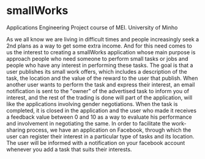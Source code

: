 # smallWorks
Applications Engineering Project course of MEI. University of Minho

As we all know we are living in difficult times and people increasingly seek a 2nd plans as a way to get some extra income. And for this need comes to us the interest to creating a smallWorks application whose main purpose is approach people who need someone to perform small tasks or jobs and people who have any interest in performing these tasks.
The goal is that a user publishes its small work offers, which includes a description of the task, the location and the value of the reward to the user that publish. When another user wants to perform the task and express their interest, an email notification is sent to the "owner" of the advertised task to inform you of interest, and the rest of the trading is done will part of the application, will like the applications involving gender negotiations.
When the task is completed, it is closed in the application and the user who made it receives a feedback value between 0 and 10 as a way to evaluate his performance and involvement in negotiating the same.
In order to facilitate the work-sharing process, we have an application on Facebook, through which the user can register their interest in a particular type of tasks and its location. The user will be informed with a notification on your facebook account whenever you add a task that suits their interests.
